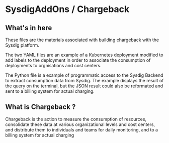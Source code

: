 # SysdigAddOns / Chargeback

## What's in here

These files are the materials associated with building chargeback with the Sysdig platform.

The two YAML files are an example of a Kubernetes deployment modified to add labels to the deployment in order to associate the consumption of deployments to orgnisations and cost centers.

The Python file is a example of programmatic access to the Sysdig Backend to extract consumption data from Sysdig. The example displays the result of the query on the terminal, but the JSON result could also be reformated and sent to a billing system for actual charging.

## What is Chargeback ? 
Chargeback is the action to measure the consumption of resources, consolidate these data at various organizational levels and cost centers, and distribute them to individuals and teams for daily monitoring, and to a billing system for actual charging
